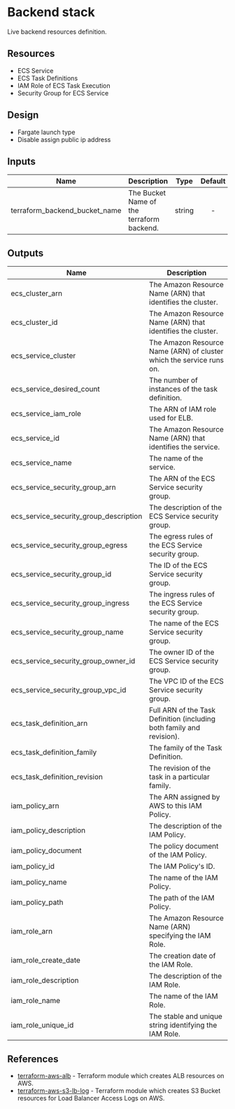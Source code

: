 # Backend stack

Live backend resources definition.

## Resources

- ECS Service
- ECS Task Definitions
- IAM Role of ECS Task Execution
- Security Group for ECS Service

## Design

- Fargate launch type
- Disable assign public ip address

## Inputs

| Name                          | Description                               |  Type  | Default | Required |
| ----------------------------- | ----------------------------------------- | :----: | :-----: | :------: |
| terraform_backend_bucket_name | The Bucket Name of the terraform backend. | string |    -    |   yes    |

## Outputs

| Name                                   | Description                                                           |
| -------------------------------------- | --------------------------------------------------------------------- |
| ecs_cluster_arn                        | The Amazon Resource Name (ARN) that identifies the cluster.           |
| ecs_cluster_id                         | The Amazon Resource Name (ARN) that identifies the cluster.           |
| ecs_service_cluster                    | The Amazon Resource Name (ARN) of cluster which the service runs on.  |
| ecs_service_desired_count              | The number of instances of the task definition.                       |
| ecs_service_iam_role                   | The ARN of IAM role used for ELB.                                     |
| ecs_service_id                         | The Amazon Resource Name (ARN) that identifies the service.           |
| ecs_service_name                       | The name of the service.                                              |
| ecs_service_security_group_arn         | The ARN of the ECS Service security group.                            |
| ecs_service_security_group_description | The description of the ECS Service security group.                    |
| ecs_service_security_group_egress      | The egress rules of the ECS Service security group.                   |
| ecs_service_security_group_id          | The ID of the ECS Service security group.                             |
| ecs_service_security_group_ingress     | The ingress rules of the ECS Service security group.                  |
| ecs_service_security_group_name        | The name of the ECS Service security group.                           |
| ecs_service_security_group_owner_id    | The owner ID of the ECS Service security group.                       |
| ecs_service_security_group_vpc_id      | The VPC ID of the ECS Service security group.                         |
| ecs_task_definition_arn                | Full ARN of the Task Definition (including both family and revision). |
| ecs_task_definition_family             | The family of the Task Definition.                                    |
| ecs_task_definition_revision           | The revision of the task in a particular family.                      |
| iam_policy_arn                         | The ARN assigned by AWS to this IAM Policy.                           |
| iam_policy_description                 | The description of the IAM Policy.                                    |
| iam_policy_document                    | The policy document of the IAM Policy.                                |
| iam_policy_id                          | The IAM Policy's ID.                                                  |
| iam_policy_name                        | The name of the IAM Policy.                                           |
| iam_policy_path                        | The path of the IAM Policy.                                           |
| iam_role_arn                           | The Amazon Resource Name (ARN) specifying the IAM Role.               |
| iam_role_create_date                   | The creation date of the IAM Role.                                    |
| iam_role_description                   | The description of the IAM Role.                                      |
| iam_role_name                          | The name of the IAM Role.                                             |
| iam_role_unique_id                     | The stable and unique string identifying the IAM Role.                |

## References

- [terraform-aws-alb](https://github.com/tmknom/terraform-aws-alb) - Terraform module which creates ALB resources on AWS.
- [terraform-aws-s3-lb-log](https://github.com/tmknom/terraform-aws-s3-lb-log) - Terraform module which creates S3 Bucket resources for Load Balancer Access Logs on AWS.
